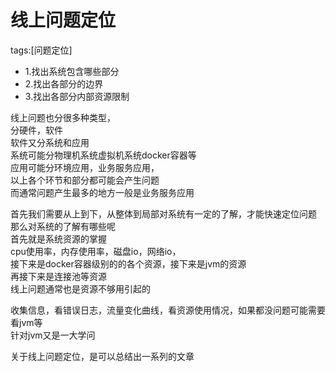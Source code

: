 # 线上问题定位

tags:[问题定位]

* 1.找出系统包含哪些部分
* 2.找出各部分的边界
* 3.找出各部分内部资源限制

线上问题也分很多种类型，  
分硬件，软件  
软件又分系统和应用  
系统可能分物理机系统虚拟机系统docker容器等  
应用可能分环境应用，业务服务应用，  
以上各个环节和部分都可能会产生问题  
而通常问题产生最多的地方一般是业务服务应用  

首先我们需要从上到下，从整体到局部对系统有一定的了解，才能快速定位问题  
那么对系统的了解有哪些呢  
首先就是系统资源的掌握  
cpu使用率，内存使用率，磁盘io，网络io，  
接下来是docker容器级别的的各个资源，接下来是jvm的资源  
再接下来是连接池等资源  
线上问题通常也是资源不够用引起的  

收集信息，看错误日志，流量变化曲线，看资源使用情况，如果都没问题可能需要看jvm等  
针对jvm又是一大学问  

关于线上问题定位，是可以总结出一系列的文章
